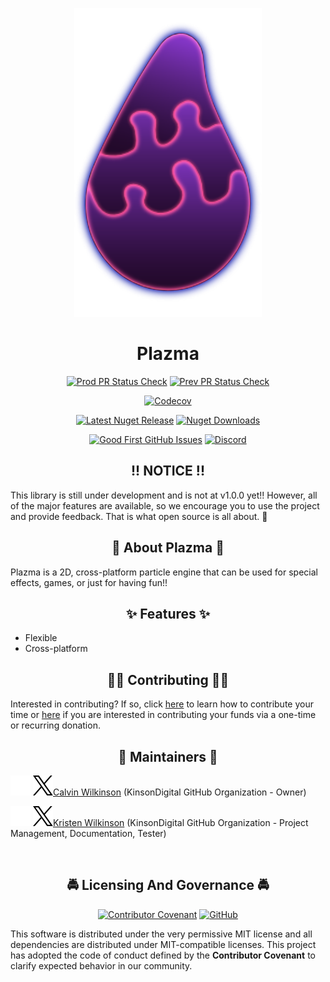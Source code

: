 <div align="center">

![logo](./Images/plazma-logo.svg)

</div>

<h1 style="border:0;font-weight:bold" align="center">Plazma</h1>

<div align="center">

[![Prod PR Status Check](https://img.shields.io/github/actions/workflow/status/KinsonDigital/Plazma/prod-release-pr-status-check.yml?color=2F8840&label=Prod%20CI%20Build&logo=GitHub)](https://github.com/KinsonDigital/Plazma/actions/workflows/prod-release-pr-status-check.yml)
[![Prev PR Status Check](https://img.shields.io/github/actions/workflow/status/KinsonDigital/Plazma/prev-release-pr-status-check.yml?color=2F8840&label=Preview%20CI%20Build&logo=GitHub)](https://github.com/KinsonDigital/Plazma/actions/workflows/prev-release-pr-status-check.yml)

[![Codecov](https://img.shields.io/codecov/c/github/KinsonDigital/Plazma?color=2F8840&label=Code%20Coverage&logo=codecov)](https://app.codecov.io/gh/KinsonDigital/Plazma/tree/release%2Fv1.0.0)

[![Latest Nuget Release](https://img.shields.io/nuget/vpre/KinsonDigital.Plazma?label=Latest%20Release&logo=nuget)](https://www.nuget.org/packages/KinsonDigital.Plazma)
[![Nuget Downloads](https://img.shields.io/nuget/dt/KinsonDigital.Plazma?color=0094FF&label=nuget%20downloads&logo=nuget)](https://www.nuget.org/stats/packages/KinsonDigital.Plazma?groupby=Version)

[![Good First GitHub Issues](https://img.shields.io/github/issues/kinsondigital/Plazma/good%20first%20issue?color=7057ff&label=Good%20First%20Issues)](https://github.com/KinsonDigital/Plazma/issues?q=is%3Aissue+is%3Aopen+label%3A%22good+first+issue%22)
[![Discord](https://img.shields.io/discord/481597721199902720?color=%23575CCB&label=chat%20on%20discord&logo=discord&logoColor=white)](https://discord.gg/qewu6fNgv7)
</div>

<h2 style="font-weight:bold;border:0" align="center" >!! NOTICE !!</h2>

This library is still under development and is not at v1.0.0 yet!!  However, all of the major features are available, so we encourage you to use the project and provide feedback.  That is what open source is all about. 🥳

<h2 style="font-weight:bold;border:0" align="center">📖 About Plazma 📖</h2>

Plazma is a 2D, cross-platform particle engine that can be used for special effects, games, or just for having fun!!

<h2 style="font-weight:bold;border:0" align="center">✨ Features ✨</h2>

- Flexible
- Cross-platform

<h2 style="font-weight:bold;" align="center">🙏🏼 Contributing 🙏🏼</h2>

Interested in contributing? If so, click [here](https://github.com/KinsonDigital/.github/blob/master/docs/CONTRIBUTING.md) to learn how to contribute your time or [here](https://github.com/sponsors/KinsonDigital) if you are interested in contributing your funds via a one-time or recurring donation.


<h2 style="font-weight:bold;" align="center">🔧 Maintainers 🔧</h2>


![x-logo](https://raw.githubusercontent.com/KinsonDigital/.github/main/Images/x-logo-dark-mode-16x16.svg#gh-dark-mode-only)
![x-logo](https://raw.githubusercontent.com/KinsonDigital/.github/main/Images/x-logo-light-mode-16x16.svg#gh-light-mode-only)[Calvin Wilkinson](https://twitter.com/KDCoder) (KinsonDigital GitHub Organization - Owner)  

![x-logo](https://raw.githubusercontent.com/KinsonDigital/.github/main/Images/x-logo-dark-mode-16x16.svg#gh-dark-mode-only)
![x-logo](https://raw.githubusercontent.com/KinsonDigital/.github/main/Images/x-logo-light-mode-16x16.svg#gh-light-mode-only)[Kristen Wilkinson](https://twitter.com/kswilky) (KinsonDigital GitHub Organization - Project Management, Documentation, Tester)  

<br/>

<h2 style="font-weight:bold;" align="center">🚔 Licensing And Governance 🚔</h2>

<div align="center">

[![Contributor Covenant](https://img.shields.io/badge/Contributor%20Covenant-2.0-4baaaa.svg?style=flat)](https://github.com/KinsonDigital/.github/blob/master/docs/code_of_conduct.md)
[![GitHub](https://img.shields.io/github/license/kinsondigital/Plazma)](https://github.com/KinsonDigital/Plazma/blob/preview/LICENSE.md)
</div>


This software is distributed under the very permissive MIT license and all dependencies are distributed under MIT-compatible licenses.
This project has adopted the code of conduct defined by the **Contributor Covenant** to clarify expected behavior in our community.
